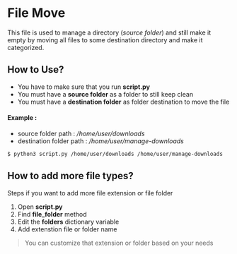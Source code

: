 # File Move
This file is used to manage a directory (_source folder_) and still make it empty by moving all files to some destination directory and make it categorized.

## How to Use?
-   You have to make sure that you run **script.py**
-   You must have a **source folder** as a folder to still keep clean
-   You must have a **destination folder** as folder destination to move the file	

#### Example :
- source folder path : _/home/user/downloads_
- destination folder path : _/home/user/manage-downloads_
```sh
$ python3 script.py /home/user/downloads /home/user/manage-downloads
```
## How to add more file types?
Steps if you want to add more file extension or file folder
1. Open **script.py** 
2. Find **file_folder** method 
3. Edit the **folders** dictionary variable 
4. Add extenstion file or folder name 
>You can customize that extension or folder based on your needs
